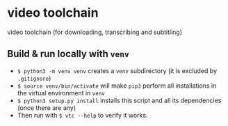 # video toolchain
video toolchain (for downloading, transcribing and subtitling)

## Build & run locally with `venv`

* `$ python3 -m venv venv` creates a `venv` subdirectory (it is excluded by `.gitignore`)
* `$ source venv/bin/activate` will make `pip3` perform all installations in the virtual environment in `venv`
* `$ python3 setup.py install` installs this script and all its dependencies (once there are any)
* Then run with `$ vtc --help` to verify it works.

